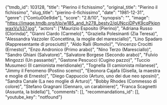 {"tmdb_id": 103128, "title": "Pierino il fichissimo", "original_title": "Pierino il fichissimo", "slug_title": "pierino-il-fichissimo", "date": "1981-12-31", "genre": ["Com\u00e9die"], "score": "2.8/10", "synopsis": "", "image": "https://image.tmdb.org/t/p/w185_and_h278_bestv2/qUNccjDPyK9cqPkipnwaxVu1j37.jpg", "actors": ["Maurizio Esposito (Pierino)", "Adriana Russo (Clorinda)", "Gianni Ciardo (Carmelo)", "Graziella Polesinanti (Zia Teresa)", "Alessandra Vazzoler (Concettina, la moglie del maresciallo)", "Lino Spadaro (Rappresentante di prosciutti)", "Aldo Ralli (Romolo)", "Vincenzo Crocitti (Ernesto)", "Enzo Andronico (Primo arabo)", "Nino Terzo (Maresciallo)", "Sandro Ghiani (Salvatore)", "Salvatore Borgese (Secondo arabo)", "Fulvio Mingozzi (Un passante)", "Gastone Pescucci (Cugino pazzo)", "Tuccio Musumeci (Il camionista meridionale)", "Tognella (Il camionista milanese)", "Jimmy il Fenomeno (Postino scemo)", "Eleonora Cajafa (Gisella, la maestra e moglie di Ernesto)", "Diego Cappuccio (Arturo, uno dei due neo sposini)", "Sandra Canale (La neo moglie di Arturo)", "Bobby Rhodes (Commesso di colore)", "Stefano Gragnani (Gennaro, un carabiniere)", "Franca Scagnetti (Assunta, la bidella)"], "comments": [], "recommandations_id": [], "youtube_key": "notfound"}